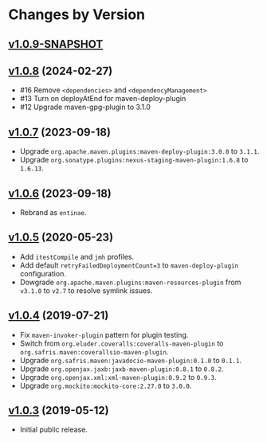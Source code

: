 # Changes by Version

## [v1.0.9-SNAPSHOT](https://github.com/libj/util/compare/468a9270dc9eff676f77d9f810a650b0fda457ba..HEAD)

## [v1.0.8](https://github.com/libj/util/compare/148df69c7a8c39d066b7fd0d9488375667365858..468a9270dc9eff676f77d9f810a650b0fda457ba) (2024-02-27)
* #16 Remove `<dependencies>` and `<dependencyManagement>`
* #13 Turn on deployAtEnd for maven-deploy-plugin
* #12 Upgrade maven-gpg-plugin to 3.1.0

## [v1.0.7](https://github.com/entinae/pom/compare/495be106d1a76e344665dc715c47f4b102230fc9..148df69c7a8c39d066b7fd0d9488375667365858) (2023-09-18)
* Upgrade `org.apache.maven.plugins:maven-deploy-plugin:3.0.0` to `3.1.1`.
* Upgrade `org.sonatype.plugins:nexus-staging-maven-plugin:1.6.8` to `1.6.13`.

## [v1.0.6](https://github.com/entinae/pom/compare/6b2db72d18fdb56f5ffc1951dd1dc6778bb67555..495be106d1a76e344665dc715c47f4b102230fc9) (2023-09-18)
* Rebrand as `entinae`.

## [v1.0.5](https://github.com/entinae/pom/compare/5983e42306d93274eb9549a00f978f86fed20b6b..6b2db72d18fdb56f5ffc1951dd1dc6778bb67555) (2020-05-23)
* Add `itestCompile` and `jmh` profiles.
* Add default `retryFailedDeploymentCount=3` to `maven-deploy-plugin` configuration.
* Dowgrade `org.apache.maven.plugins:maven-resources-plugin` from `v3.1.0` to `v2.7` to resolve symlink issues.

## [v1.0.4](https://github.com/entinae/pom/compare/36514801954ffee27a56fdf9722cda0b4036db24..5983e42306d93274eb9549a00f978f86fed20b6b) (2019-07-21)
* Fix `maven-invoker-plugin` pattern for plugin testing.
* Switch from `org.eluder.coveralls:coveralls-maven-plugin` to `org.safris.maven:coverallsio-maven-plugin`.
* Upgrade `org.safris.maven:javadocio-maven-plugin:0.1.0` to `0.1.1`.
* Upgrade `org.openjax.jaxb:jaxb-maven-plugin:0.8.1` to `0.8.2`.
* Upgrade `org.openjax.xml:xml-maven-plugin:0.9.2` to `0.9.3`.
* Upgrade `org.mockito:mockito-core:2.27.0` to `3.0.0`.

## [v1.0.3](https://github.com/entinae/pom/compare/f5af5fa6f02b8bcee5f487b641f7a41fd71c00e4..36514801954ffee27a56fdf9722cda0b4036db24) (2019-05-12)
* Initial public release.